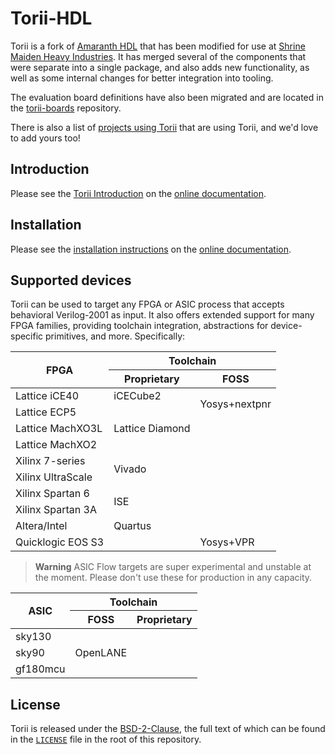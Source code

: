 # Torii-HDL

Torii is a fork of [Amaranth HDL] that has been modified for use at [Shrine Maiden Heavy Industries]. It has merged several of the components that were separate into a single package, and also adds new functionality, as well as some internal changes for better integration into tooling.

The evaluation board definitions have also been migrated and are located in the [torii-boards] repository.

There is also a list of [projects using Torii] that are using Torii, and we'd love to add yours too!

## Introduction

Please see the [Torii Introduction] on the [online documentation].

## Installation

Please see the [installation instructions] on the [online documentation].

## Supported devices

Torii can be used to target any FPGA or ASIC process that accepts behavioral Verilog-2001 as input. It also offers extended support for many FPGA families, providing toolchain integration, abstractions for device-specific primitives, and more. Specifically:

<table>
  <thead>
    <tr>
      <th rowspan="3">FPGA</th>
      <th colspan="2">Toolchain</th>
    </tr>
    <tr></tr>
    <tr>
      <th>Proprietary</th>
      <th>FOSS</th>
    </tr>
  </thead>
  <tbody>
    <tr>
      <td>Lattice iCE40</td>
      <td>iCECube2</td>
      <td rowspan="4">Yosys+nextpnr</td>
    </tr>
    <tr></tr>
    <tr>
      <td>Lattice ECP5</td>
      <td rowspan="6">Lattice Diamond</td>
    </tr>
    <tr></tr>
    <tr>
      <td>Lattice MachXO3L</td>
      <td rowspan="14"></td>
    </tr>
    <tr></tr>
    <tr>
      <td>Lattice MachXO2</td>
    </tr>
    <tr></tr>
    <tr>
      <td>Xilinx 7-series</td>
      <td rowspan="4">Vivado</td>
    </tr>
    <tr></tr>
    <tr>
      <td>Xilinx UltraScale</td>
    </tr>
    <tr></tr>
    <tr>
      <td>Xilinx Spartan 6</td>
      <td rowspan="4">ISE</td>
    </tr>
    <tr></tr>
    <tr>
      <td>Xilinx Spartan 3A</td>
    </tr>
    <tr></tr>
    <tr>
      <td>Altera/Intel</td>
      <td>Quartus</td>
    </tr>
    <tr></tr>
    <tr>
      <td>Quicklogic EOS S3</td>
      <td></td>
      <td>Yosys+VPR</td>
    </tr>
  </tbody>
</table>

> **Warning** ASIC Flow targets are super experimental
> and unstable at the moment.
> Please don't use these for production in any capacity.

<table>
  <thead>
    <tr>
      <th rowspan="3">ASIC</th>
      <th colspan="2">Toolchain</th>
    </tr>
    <tr></tr>
    <tr>
      <th>FOSS</th>
      <th>Proprietary</th>
    </tr>
  </thead>
  <tbody>
    <tr>
      <td>sky130</td>
      <td rowspan="10">OpenLANE</td>
      <td rowspan="10"></td>
    </tr>
    <tr></tr>
    <tr>
      <td>sky90</td>
    </tr>
    <tr></tr>
    <tr>
      <td>gf180mcu</td>
    </tr>
  </tbody>
</table>


## License

Torii is released under the [BSD-2-Clause], the full text of which can be found in the [`LICENSE`] file in the root of this repository.

[Amaranth HDL]: https://github.com/amaranth-lang
[Shrine Maiden Heavy Industries]: https://shrine-maiden-heavy.industries/
[torii-boards]: https://github.com/shrine-maiden-heavy-industries/torii-boards
[projects using Torii]: https://torii.shmdn.link/projects.html
[Torii Introduction]: https://torii.shmdn.link/intro.html
[online documentation]: https://torii.shmdn.link
[installation instructions]: https://torii.shmdn.link/install.html
[BSD-2-Clause]: https://spdx.org/licenses/BSD-2-Clause.html
[`LICENSE`]: ./LICENSE
